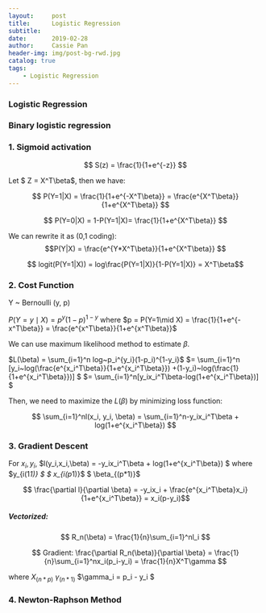 ```yaml
---
layout:     post
title:      Logistic Regression
subtitle:   
date:       2019-02-28
author:     Cassie Pan
header-img: img/post-bg-rwd.jpg 
catalog: true
tags:
    - Logistic Regression
---
```


### Logistic Regression

### Binary logistic regression

### 1. Sigmoid activation

$$ S(z) = \frac{1}{1+e^{-z}} $$

Let $ Z = X^T\beta$, then we have:

$$ P(Y=1|X) = \frac{1}{1+e^{-X^T\beta}} = \frac{e^{X^T\beta}}{1+e^{X^T\beta}} $$

$$ P(Y=0|X) = 1-P(Y=1|X)= \frac{1}{1+e^{X^T\beta}} $$

We can rewrite it as (0,1 coding): 
$$P(Y|X) = \frac{e^{Y*X^T\beta}}{1+e^{X^T\beta}} $$

$$ logit(P(Y=1|X)) = log\frac{P(Y=1|X)}{1-P(Y=1|X)} = X^T\beta$$

### 2. Cost Function

Y ~ Bernoulli (y, p)

$P(Y=y\mid X) = p^y(1-p)^{1-y}$
where $p = P(Y=1\mid X) = \frac{1}{1+e^{-x^T\beta}} = \frac{e^{x^T\beta}}{1+e^{x^T\beta}}$


We can use maximum likelihood method to estimate $\beta$.

$L(\beta) = \sum_{i=1}^n log~p_i^{y_i}(1-p_i)^{1-y_i}$
$= \sum_{i=1}^n [y_i~log(\frac{e^{x_i^T\beta}}{1+e^{x_i^T\beta}}) +(1-y_i)~log(\frac{1}{1+e^{x_i^T\beta}})] $
$= \sum_{i=1}^n[y_ix_i^T\beta-log(1+e^{x_i^T\beta})] $

Then, we need to maximize the $L(\beta)$ by minimizing loss function:

$$ \sum_{i=1}^nl(x_i, y_i, \beta) = \sum_{i=1}^n-y_ix_i^T\beta + log(1+e^{x_i^T\beta}) $$

### 3. Gradient Descent

For $x_i, y_i,$
$l(y_i,x_i,\beta) = -y_ix_i^T\beta + log(1+e^{x_i^T\beta}) $
where  $y_{i(1*1)} $ $ x_{i(p*1)}$  $ \beta_{(p*1)}$

$$ \frac{\partial l}{\partial \beta} = -y_ix_i + \frac{e^{x_i^T\beta}x_i}{1+e^{x_i^T\beta}} = x_i(p-y_i)$$


##### Vectorized:
$$ R_n(\beta) = \frac{1}{n}\sum_{i=1}^nl_i $$

$$ Gradient: \frac{\partial R_n(\beta)}{\partial \beta} = \frac{1}{n}\sum_{i=1}^nx_i(p_i-y_i) = \frac{1}{n}X^T\gamma $$

where $X_{(n*p)}$ $\gamma_{(n*1)}$ $\gamma_i = p_i - y_i $

### 4. Newton-Raphson Method

